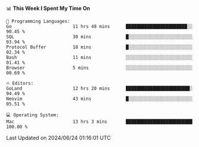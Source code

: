 <!--START_SECTION:waka-->
📊 **This Week I Spent My Time On** 

```text
💬 Programming Languages: 
Go                       11 hrs 48 mins      ███████████████████████░░   90.45 % 
SQL                      30 mins             █░░░░░░░░░░░░░░░░░░░░░░░░   03.94 % 
Protocol Buffer          18 mins             █░░░░░░░░░░░░░░░░░░░░░░░░   02.34 % 
Bash                     11 mins             ░░░░░░░░░░░░░░░░░░░░░░░░░   01.41 % 
Browser                  5 mins              ░░░░░░░░░░░░░░░░░░░░░░░░░   00.69 % 

🔥 Editors: 
GoLand                   12 hrs 20 mins      ████████████████████████░   94.49 % 
Neovim                   43 mins             █░░░░░░░░░░░░░░░░░░░░░░░░   05.51 % 

💻 Operating System: 
Mac                      13 hrs 3 mins       █████████████████████████   100.00 % 
```


 Last Updated on 2024/06/24 01:16:01 UTC
<!--END_SECTION:waka-->

